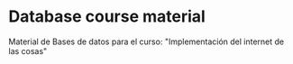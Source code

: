 # Database course material

Material de Bases de datos para el curso: "Implementación del internet de las cosas"

